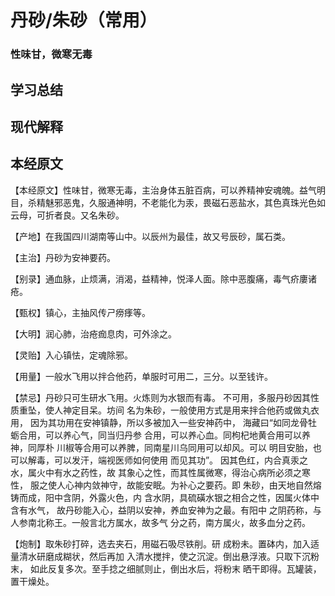 # 丹砂/朱砂（常用）
### 性味甘，微寒无毒

## 学习总结




## 现代解释



## 本经原文
【本经原文】性味甘，微寒无毒，主治身体五脏百病，可以养精神安魂魄。益气明目，杀精魅邪恶鬼，久服通神明，不老能化为汞，畏磁石恶盐水，其色真珠光色如云母，可折者良。又名朱砂。

【产地】在我国四川湖南等山中。以辰州为最佳，故又号辰砂，属石类。

【主治】丹砂为安神要药。

【别录】通血脉，止烦满，消渴，益精神，悦泽人面。除中恶腹痛，毒气疥廔诸疮。

【甄权】镇心，主抽风传ㄕ痨痵等。

【大明】润心肺，治疮痂息肉，可外涂之。

【灵贻】入心镇怯，定魂除邪。

【用量】一般水飞用以拌合他药，单服时可用二，三分。以至钱许。

【禁忌】丹砂只可生研水飞用。火炼则为水银而有毒。
不可用，多服丹砂因其性质重坠，使人神定目呆。坊间
名为朱砂，一般使用方式是用来拌合他药或做丸衣用，
因为其功用在安神镇静，所以多被加入一些安神药中，
海藏曰“如同龙骨牡蛎合用，可以养心气，同当归丹参
合用，可以养心血。同枸杞地黄合用可以养神，同厚朴
川椒等合用可以养脾，同南星川乌同用可以却风。可以
明目安胎，也可以解毒，可以发汗，端视医师如何使用
而见其功”。
因其色红，内合真汞之水，属火中有水之药性，故
其象心之性，而其性属微寒，得治心病所必须之寒性，
服之使人心神内敛神守，故能安眠。为补心之要药。即
朱砂，由天地自然熔铸而成，阳中含阴，外露火色，内
含水阴，具硫磺水银之相合之性，因属火体中含有水气，
故丹砂能入心，益阴以安神，养血安神为之最。有阳中
之阴药称，与人参南北称王。一般言北方属水，故多气
分之药，南方属火，故多血分之药。

【炮制】取朱砂打碎，选去夹石，用磁石吸尽铁削。研
成粉未。置砵内，加入适量清水研磨成糊状，然后再加
入清水搅拌，使之沉淀。倒出悬浮液。只取下沉粉末，
如此反复多次。至手捻之细腻则止，倒出水后，将粉末
晒干即得。瓦罐装，置干燥处。